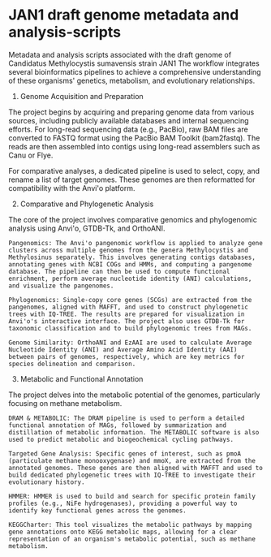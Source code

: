 # JAN1 draft genome metadata and analysis-scripts
Metadata and analysis scripts associated with the draft genome of Candidatus Methylocystis sumavensis strain JAN1
 The workflow integrates several bioinformatics pipelines to achieve a comprehensive understanding of these organisms' genetics, metabolism, and evolutionary relationships.

1. Genome Acquisition and Preparation

The project begins by acquiring and preparing genome data from various sources, including publicly available databases and internal sequencing efforts. For long-read sequencing data (e.g., PacBio), raw BAM files are converted to FASTQ format using the PacBio BAM Toolkit (bam2fastq). The reads are then assembled into contigs using long-read assemblers such as Canu or Flye.

For comparative analyses, a dedicated pipeline is used to select, copy, and rename a list of target genomes. These genomes are then reformatted for compatibility with the Anvi'o platform.

2. Comparative and Phylogenetic Analysis

The core of the project involves comparative genomics and phylogenomic analysis using Anvi'o, GTDB-Tk, and OrthoANI.

    Pangenomics: The Anvi'o pangenomic workflow is applied to analyze gene clusters across multiple genomes from the genera Methylocystis and Methylosinus separately. This involves generating contigs databases, annotating genes with NCBI COGs and HMMs, and computing a pangenome database. The pipeline can then be used to compute functional enrichment, perform average nucleotide identity (ANI) calculations, and visualize the pangenomes.

    Phylogenomics: Single-copy core genes (SCGs) are extracted from the pangenomes, aligned with MAFFT, and used to construct phylogenetic trees with IQ-TREE. The results are prepared for visualization in Anvi'o's interactive interface. The project also uses GTDB-Tk for taxonomic classification and to build phylogenomic trees from MAGs.

    Genome Similarity: OrthoANI and EzAAI are used to calculate Average Nucleotide Identity (ANI) and Average Amino Acid Identity (AAI) between pairs of genomes, respectively, which are key metrics for species delineation and comparison.

3. Metabolic and Functional Annotation

The project delves into the metabolic potential of the genomes, particularly focusing on methane metabolism.

    DRAM & METABOLIC: The DRAM pipeline is used to perform a detailed functional annotation of MAGs, followed by summarization and distillation of metabolic information. The METABOLIC software is also used to predict metabolic and biogeochemical cycling pathways.

    Targeted Gene Analysis: Specific genes of interest, such as pmoA (particulate methane monooxygenase) and mmoX, are extracted from the annotated genomes. These genes are then aligned with MAFFT and used to build dedicated phylogenetic trees with IQ-TREE to investigate their evolutionary history.

    HMMER: HMMER is used to build and search for specific protein family profiles (e.g., NiFe hydrogenases), providing a powerful way to identify key functional genes across the genomes.

    KEGGCharter: This tool visualizes the metabolic pathways by mapping gene annotations onto KEGG metabolic maps, allowing for a clear representation of an organism's metabolic potential, such as methane metabolism.

